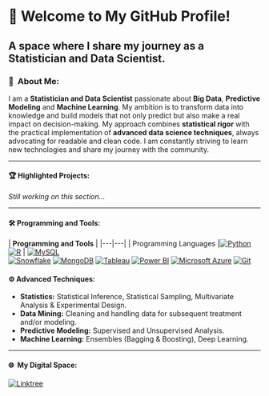# 🚀  **Welcome to My GitHub Profile!**
## A space where I share my journey as a Statistician and Data Scientist.

### 👤  About Me:
I am a **Statistician and Data Scientist** passionate about **Big Data**, **Predictive Modeling** and **Machine Learning**. My ambition is to transform data into knowledge and build models that not only predict but also make a real impact on decision-making. My approach combines **statistical rigor** with the practical implementation of **advanced data science techniques**, always advocating for readable and clean code. I am constantly striving to learn new technologies and share my journey with the community.

---

#### 🏆  Highlighted Projects:
_Still working on this section..._

---

#### 🛠️  Programming and Tools:

| **Programming and Tools** |
|---|---|
| Programming Languages |[![Python](https://img.shields.io/badge/Python-3776AB?logo=python&logoColor=fff)](#) [![R](https://img.shields.io/badge/R-%23276DC3.svg?logo=r&logoColor=white)](#) |
[![MySQL](https://img.shields.io/badge/MySQL-4479A1?logo=mysql&logoColor=fff)](#)	
[![Snowflake](https://img.shields.io/badge/Snowflake-29B5E8?logo=snowflake&logoColor=fff)](#) 
[![MongoDB](https://img.shields.io/badge/MongoDB-%234ea94b.svg?logo=mongodb&logoColor=white)](#)
[![Tableau](https://custom-icon-badges.demolab.com/badge/Tableau-0176D3?logo=tableau&logoColor=fff)](#)
[![Power BI](https://custom-icon-badges.demolab.com/badge/Power%20BI-F1C912?logo=power-bi&logoColor=fff)](#)
[![Microsoft Azure](https://custom-icon-badges.demolab.com/badge/Microsoft%20Azure-0089D6?logo=msazure&logoColor=white)](#)
[![Git](https://img.shields.io/badge/Git-F05032?logo=git&logoColor=fff)](#)

#### ⚙️  Advanced Techniques:
- **Statistics:** Statistical Inference, Statistical Sampling, Multivariate Analysis & Experimental Design. 
- **Data Mining:** Cleaning and handling data for subsequent treatment and/or modeling.
- **Predictive Modeling:** Supervised and Unsupervised Analysis.
- **Machine Learning:** Ensembles (Bagging & Boosting), Deep Learning.

---

#### 🌐  My Digital Space:
[![Linktree](https://img.shields.io/badge/LinkTree-1de9b6?logo=linktree&logoColor=white)](https://linktr.ee/alfonsoguisado)

